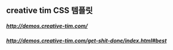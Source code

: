 ## creative tim CSS 템플릿
##### http://demos.creative-tim.com/ 
##### http://demos.creative-tim.com/get-shit-done/index.html#best